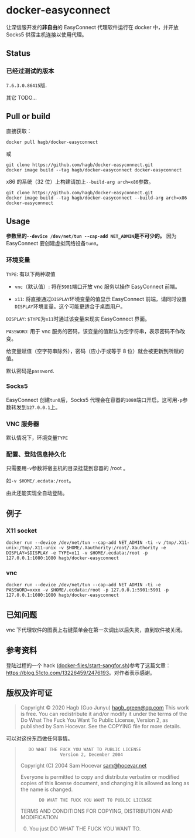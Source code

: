 # docker-easyconnect

让深信服开发的**非自由**的 EasyConnect 代理软件运行在 docker 中，并开放 Socks5 供宿主机连接以使用代理。

## Status

### 已经过测试的版本

`7.6.3.0.86415`版.

其它 TODO...

## Pull or build
直接获取：
```
docker pull hagb/docker-easyconnect
````
或
```
git clone https://github.com/hagb/docker-easyconnect.git
docker image build --tag hagb/docker-easyconnect docker-easyconnect
```
x86 的系统（32 位）上构建请加上`--build-arg arch=x86`参数。
```
git clone https://github.com/hagb/docker-easyconnect.git
docker image build --tag hagb/docker-easyconnect --build-arg arch=x86 docker-easyconnect
```

## Usage

**参数里的`--device /dev/net/tun --cap-add NET_ADMIN`是不可少的。** 因为 EasyConnect 要创建虚拟网络设备`tun0`。

### 环境变量

`TYPE`: 有以下两种取值

- `vnc`（默认值）: 将在`5901`端口开放 vnc 服务以操作 EasyConnect 前端。

- `x11`: 将直接通过`DISPLAY`环境变量的值显示 EasyConnect 前端，请同时设置`DISPLAY`环境变量。这个可能更适合于桌面用户。

`DISPLAY`: `$TYPE`为`x11`时通过该变量来现实 EasyConnect 界面。

`PASSWORD`: 用于 vnc 服务的密码，该变量的值默认为空字符串，表示密码不作改变。

给变量赋值（空字符串除外），密码（应小于或等于 8 位）就会被更新到所赋的值。

默认密码是`password`.

### Socks5

EasyConnect 创建`tun0`后，Socks5 代理会在容器的`1080`端口开启。这可用`-p`参数转发到`127.0.0.1`上。

### VNC 服务器

默认情况下，环境变量`TYPE`

### 配置、登陆信息持久化

只需要用`-v`参数将宿主机的目录挂载到容器的 /root 。

如`-v $HOME/.ecdata:/root`。

由此还能实现全自动登陆。

## 例子

### X11 socket

```
docker run --device /dev/net/tun --cap-add NET_ADMIN -ti -v /tmp/.X11-unix:/tmp/.X11-unix -v $HOME/.Xauthority:/root/.Xauthority -e DISPLAY=$DISPLAY -e TYPE=x11 -v $HOME/.ecdata:/root -p 127.0.0.1:1080:1080 hagb/docker-easyconnect
```

### vnc 

```
docker run --device /dev/net/tun --cap-add NET_ADMIN -ti -e PASSWORD=xxxx -v $HOME/.ecdata:/root -p 127.0.0.1:5901:5901 -p 127.0.0.1:1080:1080 hagb/docker-easyconnect
```

## 已知问题

vnc 下代理软件的图表上右键菜单会在第一次调出以后失灵，直到软件被关闭。

## 参考资料

登陆过程的一个 hack ([docker-files/start-sangfor.sh](docker-files/start-sangfor.sh))参考了这篇文章：<https://blog.51cto.com/13226459/2476193>。对作者表示感谢。

## 版权及许可证

> Copyright © 2020 Hagb (Guo Junyu) <hagb_green@qq.com>
> This work is free. You can redistribute it and/or modify it under the
> terms of the Do What The Fuck You Want To Public License, Version 2,
> as published by Sam Hocevar. See the COPYING file for more details.

可以对这份东西做任何事情。

>        DO WHAT THE FUCK YOU WANT TO PUBLIC LICENSE 
>                    Version 2, December 2004 
>
> Copyright (C) 2004 Sam Hocevar <sam@hocevar.net> 
>
> Everyone is permitted to copy and distribute verbatim or modified 
> copies of this license document, and changing it is allowed as long 
> as the name is changed. 
>
>            DO WHAT THE FUCK YOU WANT TO PUBLIC LICENSE 
>   TERMS AND CONDITIONS FOR COPYING, DISTRIBUTION AND MODIFICATION 
>
>  0. You just DO WHAT THE FUCK YOU WANT TO. 
